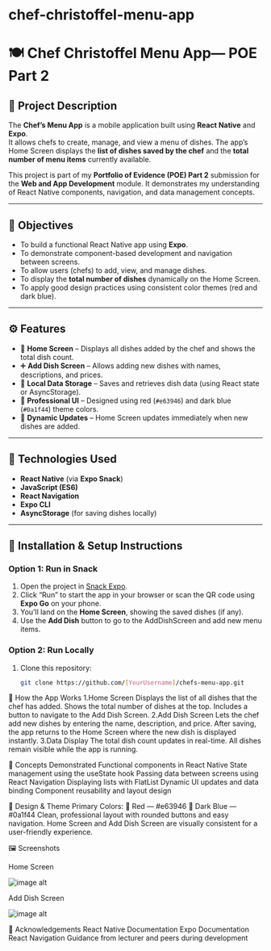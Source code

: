 # chef-christoffel-menu-app
# 🍽️ Chef Christoffel Menu App— POE Part 2

## 📖 Project Description
The **Chef’s Menu App** is a mobile application built using **React Native** and **Expo**.  
It allows chefs to create, manage, and view a menu of dishes. The app’s Home Screen displays the **list of dishes saved by the chef** and the **total number of menu items** currently available.  

This project is part of my **Portfolio of Evidence (POE) Part 2** submission for the **Web and App Development** module. It demonstrates my understanding of React Native components, navigation, and data management concepts.

---

## 🎯 Objectives
- To build a functional React Native app using **Expo**.  
- To demonstrate component-based development and navigation between screens.  
- To allow users (chefs) to add, view, and manage dishes.  
- To display the **total number of dishes** dynamically on the Home Screen.  
- To apply good design practices using consistent color themes (red and dark blue).  

---

## ⚙️ Features
- 🧾 **Home Screen** – Displays all dishes added by the chef and shows the total dish count.  
- ➕ **Add Dish Screen** – Allows adding new dishes with names, descriptions, and prices.  
- 💾 **Local Data Storage** – Saves and retrieves dish data (using React state or AsyncStorage).  
- 🎨 **Professional UI** – Designed using red (`#e63946`) and dark blue (`#0a1f44`) theme colors.  
- 🔁 **Dynamic Updates** – Home Screen updates immediately when new dishes are added.  

---

## 🧩 Technologies Used
- **React Native** (via **Expo Snack**)  
- **JavaScript (ES6)**  
- **React Navigation**  
- **Expo CLI**  
- **AsyncStorage** (for saving dishes locally)  

---

## 🧰 Installation & Setup Instructions

### Option 1: Run in Snack
1. Open the project in [Snack Expo](https://snack.expo.dev/).  
2. Click “Run” to start the app in your browser or scan the QR code using **Expo Go** on your phone.  
3. You’ll land on the **Home Screen**, showing the saved dishes (if any).  
4. Use the **Add Dish** button to go to the AddDishScreen and add new menu items.

### Option 2: Run Locally
1. Clone this repository:
   ```bash
   git clone https://github.com/[YourUsername]/chefs-menu-app.git

📱 How the App Works
1.Home Screen
Displays the list of all dishes that the chef has added.
Shows the total number of dishes at the top.
Includes a button to navigate to the Add Dish Screen.
2.Add Dish Screen
Lets the chef add new dishes by entering the name, description, and price.
After saving, the app returns to the Home Screen where the new dish is displayed instantly. 
3.Data Display
The total dish count updates in real-time.
All dishes remain visible while the app is running. 

🧠 Concepts Demonstrated
Functional components in React Native
State management using the useState hook
Passing data between screens using React Navigation
Displaying lists with FlatList
Dynamic UI updates and data binding
Component reusability and layout design

🎨 Design & Theme
Primary Colors:
🔴 Red — #e63946
🔵 Dark Blue — #0a1f44
Clean, professional layout with rounded buttons and easy navigation.
Home Screen and Add Dish Screen are visually consistent for a user-friendly experience.

🖼️ Screenshots

Home Screen

![image alt](https://github.com/Khutie14/chef-christoffel-menu-app/blob/main/HomeScreen%20screenshot.jpeg?raw=true)

Add Dish Screen

![image alt](https://github.com/Khutie14/chef-christoffel-menu-app/blob/main/AddDishScreen%20screenshot.jpeg?raw=true)


🧩 Acknowledgements
React Native Documentation
Expo Documentation
React Navigation
Guidance from lecturer and peers during development
